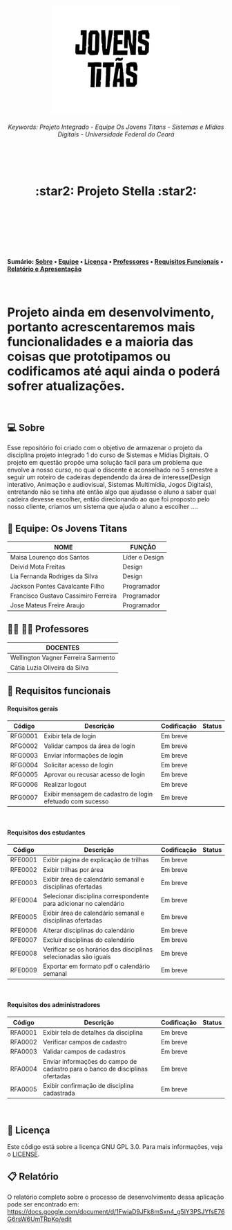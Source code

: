 <br>
<div align="center" name="inicio">
  <a href="*"><img title="OsJovensTitans" src="./logo_jovens_titas.jpg" style="width: 300px;" /></a>
  <h6>Keywords: Projeto Integrado - Equipe Os Jovens Titans - Sistemas e Mídias Digitais - Universidade Federal do Ceará</h6>
  <br><br>
  <h1>:star2: Projeto Stella :star2:</h1>
  <br>
</div>
<br><br>

<br><br>
<h4>
  Sumário: 
 <a href="#sobre">Sobre</a> • 
 <a href="#equipe">Equipe</a> • 
 <a href="#license">Licença</a> • 
 <a href="#professores">Professores</a> •
  <a href="#requisitos">Requisitos Funcionais</a> •
 <a href="#documento">Relatório e Apresentação</a>
</h4>

<br>
<h1>Projeto ainda em desenvolvimento, portanto acrescentaremos mais funcionalidades e a maioria das coisas que prototipamos ou codificamos até aqui ainda o poderá sofrer atualizações.</h1>
<br>

<a name="sobre"></a>

## :computer: Sobre

Esse repositório foi criado com o objetivo de armazenar o projeto da disciplina projeto integrado 1 do curso de Sistemas e Mídias Digitais. O projeto 
em questão propõe uma solução facil para um problema que envolve a nosso curso, no qual o discente é aconselhado no 5 semestre a seguir um roteiro de cadeiras dependendo da área de interesse(Design interativo, Animação e audiovisual, Sistemas Multimídia, Jogos Digitais), entretando não se tinha até então algo que ajudasse
o aluno a saber qual cadeira devesse escolher, então direcionando ao que foi proposto pelo nosso cliente, criamos um sistema que ajuda o aluno a escolher ....

<a name="equipe"></a>

## :busts_in_silhouette: Equipe: Os Jovens Titans

|  NOME                                  |  FUNÇÃO                    |
|  ----------------------------          |  --------------------------|
|   Maisa Lourenço dos Santos            |  Líder e Design            | 
|   Deivid Mota Freitas                  |  Design                    |
|   Lia Fernanda Rodriges da Silva       |  Design                    |
|   Jackson Pontes Cavalcante Filho      |  Programador               |
|   Francisco Gustavo Cassimiro Ferreira |  Programador               |
|   Jose Mateus Freire Araujo            |  Programador               |

<a name= "professores"></a>

## 	:woman_teacher: :man_teacher: Professores
|  DOCENTES                                        |
|  ----------------------------                    |  
|   Wellington Vagner Ferreira Sarmento            |  
|   Cátia Luzia Oliveira da Silva                  | 

<a name="requisitos"></a>

## :dart: Requisitos funcionais

<h4>Requisitos gerais</h4> 


|  Código                           |  Descrição                                                                                | Codificação   | Status | 
|  ----------------------------     | ----------------------------------------------------------------                          | ------------  | ------ |
|  RFG0001                          |  Exibir tela de login                                                                     | Em breve      |        |
|  RFG0002                          |  Validar campos da área de login                                                          | Em breve      |        |
|  RFG0003                          |  Enviar informações de login                                                              | Em breve      |        |
|  RFG0004                          |  Solicitar acesso de login                                                                | Em breve      |        |
|  RFG0005                          |  Aprovar ou recusar acesso de login                                                       | Em breve      |        |
|  RFG0006                          |  Realizar logout                                                                          | Em breve      |        |
|  RFG0007                          |  Exibir mensagem de cadastro de login efetuado com sucesso                                | Em breve      |        |

<br>

<h4>Requisitos dos estudantes</h4>

|  Código                           |  Descrição                                                                                | Codificação   | Status | 
|  ----------------------------     | ----------------------------------------------------------------                          | ------------  | ------ |
|  RFE0001                          |  Exibir página de explicação de trilhas                                                   | Em breve      |        |
|  RFE0002                          |  Exibir trilhas por área                                                                  | Em breve      |        |
|  RFE0003                          |  Exibir área de calendário semanal e disciplinas ofertadas                                | Em breve      |        |
|  RFE0004                          |  Selecionar disciplina correspondente para adicionar no calendário                        | Em breve      |        |
|  RFE0005                          |  Exibir área de calendário semanal e disciplinas ofertadas                                | Em breve      |        |
|  RFE0006                          |  Alterar disciplinas do calendário                                                        | Em breve      |        |
|  RFE0007                          |  Excluir disciplinas do calendário                                                        | Em breve      |        |
|  RFE0008                          |  Verificar se os horários das disciplinas selecionadas são iguais                         | Em breve      |        |
|  RFE0009                          |  Exportar em formato pdf o calendário semanal                                             | Em breve      |        |

<br>

<h4>Requisitos dos administradores</h4>

|  Código                           |  Descrição                                                                                | Codificação   | Status | 
|  ----------------------------     | ----------------------------------------------------------------                          | ------------  | ------ |
|  RFA0001                          |  Exibir tela de detalhes da disciplina                                                    | Em breve      |        |
|  RFA0002                          |  Verificar campos de cadastro                                                             | Em breve      |        |
|  RFA0003                          |  Validar campos de cadastros                                                              | Em breve      |        |
|  RFA0004                          |  Enviar informações do campo de cadastro para o banco de disciplinas ofertadas            | Em breve      |        |
|  RFA0005                          |  Exibir confirmação de disciplina cadastrada                                              | Em breve      |        |

<br>

<a name="license"></a>

## :memo: Licença
Este código está sobre a licença GNU GPL 3.0. Para mais informações, veja o [LICENSE](https://github.com/GustavoCassimiro9/ProjetoIntegrado1-SMD-OsJovensTitans/blob/main/LICENSE).

<a name="documento"></a>

## :clipboard: Relatório

O relatório completo sobre o processo de desenvolvimento dessa aplicação pode ser encontrado em: https://docs.google.com/document/d/1FwiaD9JFk8mSxn4_g5lY3PSJYfsE76G6rsW6UmTRpKo/edit

